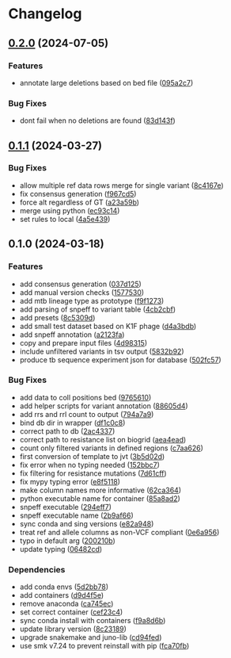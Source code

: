 # Changelog

## [0.2.0](https://github.com/RIVM-bioinformatics/juno-variant-typing/compare/v0.1.1...v0.2.0) (2024-07-05)


### Features

* annotate large deletions based on bed file ([095a2c7](https://github.com/RIVM-bioinformatics/juno-variant-typing/commit/095a2c7f85d450d17c75231463bb61cf85de1815))


### Bug Fixes

* dont fail when no deletions are found ([83d143f](https://github.com/RIVM-bioinformatics/juno-variant-typing/commit/83d143fcd472bb79be964fbfafb750a14cdb5ea6))

## [0.1.1](https://github.com/RIVM-bioinformatics/juno-variant-typing/compare/v0.1.0...v0.1.1) (2024-03-27)


### Bug Fixes

* allow multiple ref data rows merge for single variant ([8c4167e](https://github.com/RIVM-bioinformatics/juno-variant-typing/commit/8c4167e364f209d2712469329077a80007bff857))
* fix consensus generation ([f967cd5](https://github.com/RIVM-bioinformatics/juno-variant-typing/commit/f967cd5d804c29400dc8fda913f911cd8117406f))
* force alt regardless of GT ([a23a59b](https://github.com/RIVM-bioinformatics/juno-variant-typing/commit/a23a59b41f9ef75f8ca51a53c5ab77b69aa38b01))
* merge using python ([ec93c14](https://github.com/RIVM-bioinformatics/juno-variant-typing/commit/ec93c140ccf23de818dba6a2202c97a67ce5f336))
* set rules to local ([4a5e439](https://github.com/RIVM-bioinformatics/juno-variant-typing/commit/4a5e439f7203342318a87f6e03184de3d11bbeb5))

## 0.1.0 (2024-03-18)


### Features

* add consensus generation ([037d125](https://github.com/RIVM-bioinformatics/juno-variant-typing/commit/037d12503b4f30dab8380323827eeb5d1533e3ed))
* add manual version checks ([1577530](https://github.com/RIVM-bioinformatics/juno-variant-typing/commit/15775308830f71f4cfd40979541669869dd9bff3))
* add mtb lineage type as prototype ([f9f1273](https://github.com/RIVM-bioinformatics/juno-variant-typing/commit/f9f12734c88fafe961f479b4c53a36ac1eb204ea))
* add parsing of snpeff to variant table ([4cb2cbf](https://github.com/RIVM-bioinformatics/juno-variant-typing/commit/4cb2cbfad34f9922ecc4de9adf8056421799f572))
* add presets ([8c5309d](https://github.com/RIVM-bioinformatics/juno-variant-typing/commit/8c5309da7cb8c3d3a8a88c0e68d07f242be35c50))
* add small test dataset based on K1F phage ([d4a3bdb](https://github.com/RIVM-bioinformatics/juno-variant-typing/commit/d4a3bdbd0e468c0fa3a8eb1b6ca392a177d72ad0))
* add snpeff annotation ([a2123fa](https://github.com/RIVM-bioinformatics/juno-variant-typing/commit/a2123fa2e960bd36d95666d6249d0f53d732929f))
* copy and prepare input files ([4d98315](https://github.com/RIVM-bioinformatics/juno-variant-typing/commit/4d9831570368b1ccf1a5f5fa8d346c232bf9124f))
* include unfiltered variants in tsv output ([5832b92](https://github.com/RIVM-bioinformatics/juno-variant-typing/commit/5832b924543482ebce00e3e3b0625a89c287eb71))
* produce tb sequence experiment json for database ([502fc57](https://github.com/RIVM-bioinformatics/juno-variant-typing/commit/502fc57f6121795116ef8f281b99c5417f7b83cf))


### Bug Fixes

* add data to coll positions bed ([9765610](https://github.com/RIVM-bioinformatics/juno-variant-typing/commit/97656103e6ad09afa90dbb9ee719fa49e7fc4e04))
* add helper scripts for variant annotation ([88605d4](https://github.com/RIVM-bioinformatics/juno-variant-typing/commit/88605d42a80b9493ee52d474ded2083cf1425e93))
* add rrs and rrl count to output ([794a7a9](https://github.com/RIVM-bioinformatics/juno-variant-typing/commit/794a7a9ef25969e88a058e158f4053b71f1655df))
* bind db dir in wrapper ([df1c0c8](https://github.com/RIVM-bioinformatics/juno-variant-typing/commit/df1c0c81f790fdbb3487c2587e009e03105e8568))
* correct path to db ([2ac4337](https://github.com/RIVM-bioinformatics/juno-variant-typing/commit/2ac433798cfb19d2835273684dd3977c0d8e4e7c))
* correct path to resistance list on biogrid ([aea4ead](https://github.com/RIVM-bioinformatics/juno-variant-typing/commit/aea4ead9e82567857bc69ea1277f69b971e0dbfd))
* count only filtered variants in defined regions ([c7aa626](https://github.com/RIVM-bioinformatics/juno-variant-typing/commit/c7aa6268f316fd510bea8255e0c154f24857dba8))
* first conversion of template to jvt ([3b5d02d](https://github.com/RIVM-bioinformatics/juno-variant-typing/commit/3b5d02d91185aa4c84d7abb7999925c607ed6e60))
* fix error when no typing needed ([152bbc7](https://github.com/RIVM-bioinformatics/juno-variant-typing/commit/152bbc7bcce3d00c110195fa02e9711f6bd547d3))
* fix filtering for resistance mutations ([7d61cff](https://github.com/RIVM-bioinformatics/juno-variant-typing/commit/7d61cff7f6be8fa63ea90b23c89e3d9a9769f82c))
* fix mypy typing error ([e8f5118](https://github.com/RIVM-bioinformatics/juno-variant-typing/commit/e8f511838836cc7de2a2c94f5087c690fdaf9fe7))
* make column names more informative ([62ca364](https://github.com/RIVM-bioinformatics/juno-variant-typing/commit/62ca3640b750343865847b730dcac936befe6ef4))
* python executable name for container ([85a8ad2](https://github.com/RIVM-bioinformatics/juno-variant-typing/commit/85a8ad204d9f1fa3681387bd98653b947a6fd4cb))
* snpeff executable ([294eff7](https://github.com/RIVM-bioinformatics/juno-variant-typing/commit/294eff7eb9fe96dda18cf6188467b36741d39090))
* snpeff executable name ([2b9af66](https://github.com/RIVM-bioinformatics/juno-variant-typing/commit/2b9af669d2b71b5c0ad22d20c624890de35a4b66))
* sync conda and sing versions ([e82a948](https://github.com/RIVM-bioinformatics/juno-variant-typing/commit/e82a9487efa770d4dc5192178cc85f6a9be9020c))
* treat ref and allele columns as non-VCF compliant ([0e6a956](https://github.com/RIVM-bioinformatics/juno-variant-typing/commit/0e6a956b45db013b1cf954dd7e6ca706bff5f7ba))
* typo in default arg ([200210b](https://github.com/RIVM-bioinformatics/juno-variant-typing/commit/200210b03b02f25f40f2e5ed1415795879060b58))
* update typing ([06482cd](https://github.com/RIVM-bioinformatics/juno-variant-typing/commit/06482cd61df329cdb105f7617addb61f1e105020))


### Dependencies

* add conda envs ([5d2bb78](https://github.com/RIVM-bioinformatics/juno-variant-typing/commit/5d2bb78e8113b5f33a7eb748db9e8e350403b475))
* add containers ([d9d4f5e](https://github.com/RIVM-bioinformatics/juno-variant-typing/commit/d9d4f5e53ef38ef3214bc0e820e48db19f0a3a41))
* remove anaconda ([ca745ec](https://github.com/RIVM-bioinformatics/juno-variant-typing/commit/ca745eccc49d2c67b02af02bff411cfef989a5fc))
* set correct container ([cef23c4](https://github.com/RIVM-bioinformatics/juno-variant-typing/commit/cef23c413871466bee26ea0b1306022dc82783ad))
* sync conda install with containers ([f9a8d6b](https://github.com/RIVM-bioinformatics/juno-variant-typing/commit/f9a8d6b795ff8d1dab7e0ed14a6e64e0bf93a3a0))
* update library version ([8c23189](https://github.com/RIVM-bioinformatics/juno-variant-typing/commit/8c2318985437c5ef7ffd2b2de4f170f43ca9b6a2))
* upgrade snakemake and juno-lib ([cd94fed](https://github.com/RIVM-bioinformatics/juno-variant-typing/commit/cd94fed336197172a6555998d8ad41c237dc6168))
* use smk v7.24 to prevent reinstall with pip ([fca70fb](https://github.com/RIVM-bioinformatics/juno-variant-typing/commit/fca70fb59ed7be760cd098ebaefae71463bb18f9))
